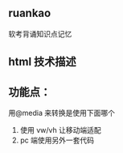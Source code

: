 ## ruankao

软考背诵知识点记忆

## html 技术描述

## 功能点：

用@media 来转换是使用下面哪个

1. 使用 vw/vh 让移动端适配
2. pc 端使用另外一套代码
